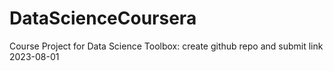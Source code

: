# DataScienceCoursera
Course Project for Data Science Toolbox: create github repo and submit link 
2023-08-01